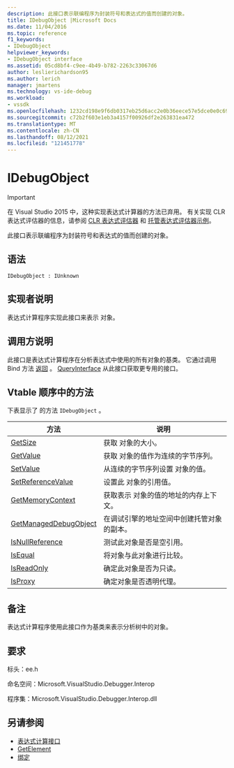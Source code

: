 ```yaml
---
description: 此接口表示联编程序为封装符号和表达式的值而创建的对象。
title: IDebugObject |Microsoft Docs
ms.date: 11/04/2016
ms.topic: reference
f1_keywords:
- IDebugObject
helpviewer_keywords:
- IDebugObject interface
ms.assetid: 05cd8bf4-c9ee-4b49-b782-2263c33067d6
author: leslierichardson95
ms.author: lerich
manager: jmartens
ms.technology: vs-ide-debug
ms.workload:
- vssdk
ms.openlocfilehash: 1232cd198e9f6db0317eb25d6acc2e0b36eece57e5dce0e0c6906ca88e418c65
ms.sourcegitcommit: c72b2f603e1eb3a4157f00926df2e263831ea472
ms.translationtype: MT
ms.contentlocale: zh-CN
ms.lasthandoff: 08/12/2021
ms.locfileid: "121451778"
---
```

# <a name="idebugobject"></a>IDebugObject
> [!IMPORTANT]
> 在 Visual Studio 2015 中，这种实现表达式计算器的方法已弃用。 有关实现 CLR 表达式评估器的信息，请参阅 [CLR 表达式评估器](https://github.com/Microsoft/ConcordExtensibilitySamples/wiki/CLR-Expression-Evaluators) 和 [托管表达式评估器示例](https://github.com/Microsoft/ConcordExtensibilitySamples/wiki/Managed-Expression-Evaluator-Sample)。

 此接口表示联编程序为封装符号和表达式的值而创建的对象。

## <a name="syntax"></a>语法

```
IDebugObject : IUnknown
```

## <a name="notes-for-implementers"></a>实现者说明
 表达式计算程序实现此接口来表示 对象。

## <a name="notes-for-callers"></a>调用方说明
 此接口是表达式计算程序在分析表达式中使用的所有对象的基类。 它通过调用 Bind 方法 [返回](../../../extensibility/debugger/reference/idebugbinder-bind.md) 。 [QueryInterface](/cpp/atl/queryinterface) 从此接口获取更专用的接口。

## <a name="methods-in-vtable-order"></a>Vtable 顺序中的方法
 下表显示了 的方法 `IDebugObject` 。

|方法|说明|
|------------|-----------------|
|[GetSize](../../../extensibility/debugger/reference/idebugobject-getsize.md)|获取 对象的大小。|
|[GetValue](../../../extensibility/debugger/reference/idebugobject-getvalue.md)|获取 对象的值作为连续的字节序列。|
|[SetValue](../../../extensibility/debugger/reference/idebugobject-setvalue.md)|从连续的字节序列设置 对象的值。|
|[SetReferenceValue](../../../extensibility/debugger/reference/idebugobject-setreferencevalue.md)|设置此 对象的引用值。|
|[GetMemoryContext](../../../extensibility/debugger/reference/idebugobject-getmemorycontext.md)|获取表示 对象的值的地址的内存上下文。|
|[GetManagedDebugObject](../../../extensibility/debugger/reference/idebugobject-getmanageddebugobject.md)|在调试引擎的地址空间中创建托管对象的副本。|
|[IsNullReference](../../../extensibility/debugger/reference/idebugobject-isnullreference.md)|测试此对象是否是空引用。|
|[IsEqual](../../../extensibility/debugger/reference/idebugobject-isequal.md)|将对象与此对象进行比较。|
|[IsReadOnly](../../../extensibility/debugger/reference/idebugobject-isreadonly.md)|确定此对象是否为只读。|
|[IsProxy](../../../extensibility/debugger/reference/idebugobject-isproxy.md)|确定对象是否透明代理。|

## <a name="remarks"></a>备注
 表达式计算程序使用此接口作为基类来表示分析树中的对象。

## <a name="requirements"></a>要求
 标头：ee.h

 命名空间：Microsoft.VisualStudio.Debugger.Interop

 程序集：Microsoft.VisualStudio.Debugger.Interop.dll

## <a name="see-also"></a>另请参阅
- [表达式计算接口](../../../extensibility/debugger/reference/expression-evaluation-interfaces.md)
- [GetElement](../../../extensibility/debugger/reference/idebugarrayobject-getelement.md)
- [绑定](../../../extensibility/debugger/reference/idebugbinder-bind.md)

